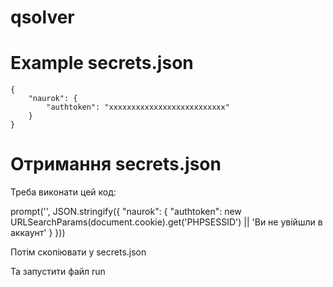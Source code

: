 # qsolver

# Example secrets.json

```
{
    "naurok": {
        "authtoken": "xxxxxxxxxxxxxxxxxxxxxxxxxx"
    }
}
```

# Отримання secrets.json

Треба виконати цей код:

prompt('', JSON.stringify({
    "naurok": {
        "authtoken": new URLSearchParams(document.cookie).get('PHPSESSID') || 'Ви не увійшли в аккаунт'
    }
}))

Потім скопіювати у secrets.json

Та запустити файл run